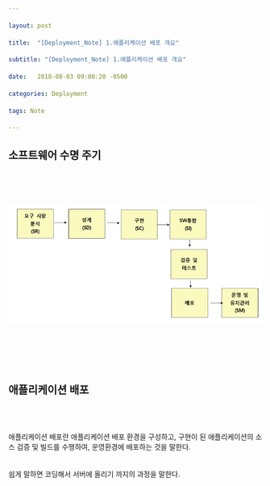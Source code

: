 ```yaml
---

layout: post

title:  "[Deployment_Note] 1.애플리케이션 배포 개요"

subtitle: "[Deployment_Note] 1.애플리케이션 배포 개요"

date:   2018-08-03 09:00:20 -0500

categories: Deployment

tags: Note

---
```



## 소프트웨어 수명 주기

<br>
<br>
<br>

![image](/image/D_Note_image/d_note_image_01.png)

<br>
<br>
<br>
<br>

## 애플리케이션 배포

<br>
<br>
<br>
애플리케이션 배포란 애플리케이션 배포 환경을 구성하고, 구현이 된 애플리케이션의 소스 검증 및 빌드를 수행하여, 운영환경에 배포하는 것을 말한다.
<br>
<br>
<br>
쉽게 말하면 코딩해서 서버에 올리기 까지의 과정을 말한다.
<br>
<br>
<br>

## 











